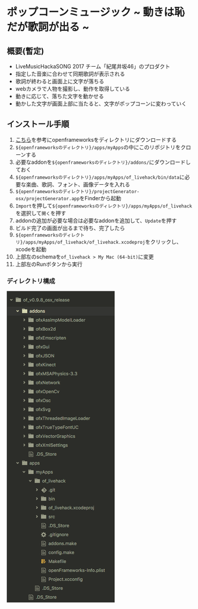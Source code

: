 # ポップコーンミュージック ~ 動きは恥だが歌詞が出る ~

## 概要(暫定)
- LiveMusicHackaSONG 2017 チーム「紀尾井坂46」のプロダクト
- 指定した音楽に合わせて同期歌詞が表示される
- 歌詞が終わると画面上に文字が落ちる
- webカメラで人物を撮影し、動作を取得している
- 動きに応じて、落ちた文字を動かせる
- 動かした文字が画面上部に当たると、文字がポップコーンに変わっていく

## インストール手順
1. [こちら](http://openframeworks.cc/setup/xcode/)を参考にopenframeworksをディレクトリにダウンロードする
1. `${openframeworksのディレクトリ}/apps/myApps`の中にこのリポジトリをクローンする
1. 必要なaddonを`${openframeworksのディレクトリ}/addons/`にダウンロードしておく
1. `${openframeworksのディレクトリ}/apps/myApps/of_livehack/bin/data`に必要な楽曲、歌詞、フォント、画像データを入れる
1. `${openframeworksのディレクトリ}/projectGenerator-osx/projectGenerator.app`をFinderから起動
1. `Import`を押して`${openframeworksのディレクトリ}/apps/myApps/of_livehack`を選択して`開く`を押す
1. addonの追加が必要な場合は必要なaddonを追加して、`Update`を押す
1. ビルド完了の画面が出るまで待ち、完了したら
1. `${openframeworksのディレクトリ}/apps/myApps/of_livehack/of_livehack.xcodeproj`をクリックし、xcodeを起動
1. 上部左のschemaを`of_livehack > My Mac (64-bit)`に変更
1. 上部左のRunボタンから実行

### ディレクトリ構成
![screenshot](doc/screenshot1.png)
